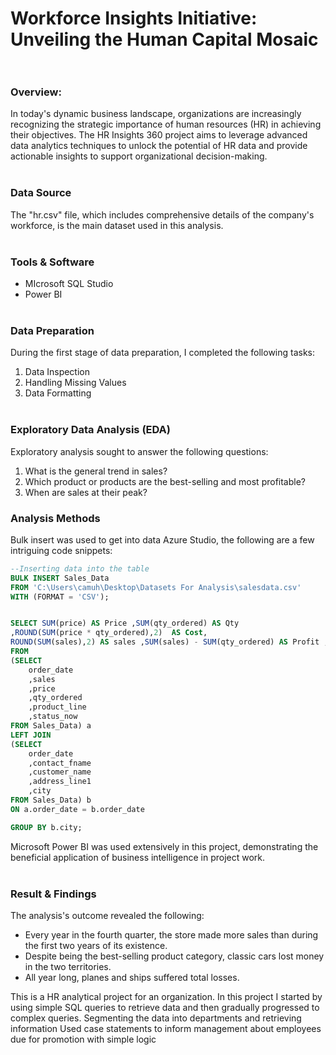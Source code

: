 # Workforce Insights Initiative: Unveiling the Human Capital Mosaic <br/><br/>
### Overview: 
In today's dynamic business landscape, organizations are increasingly recognizing the strategic importance of human resources (HR) in achieving their objectives. The HR Insights 360 project aims to leverage advanced data analytics techniques to unlock the potential of HR data and provide actionable insights to support organizational decision-making.
 <br/><br/>

### Data Source
The "hr.csv" file, which includes comprehensive details of the company's workforce, is the main dataset used in this analysis.
<br/><br/>

### Tools & Software
-  MIcrosoft SQL Studio
-  Power BI
<br/><br/>

### Data Preparation
During the first stage of data preparation, I completed the following tasks:
1.  Data Inspection
2.  Handling Missing Values
3.  Data Formatting
<br/><br/>

### Exploratory Data Analysis (EDA)
Exploratory analysis sought to answer the following questions:
1. What is the general trend in sales?
2. Which product or products are the best-selling and most profitable?
3. When are sales at their peak?

### Analysis Methods
Bulk insert was used to get into data Azure Studio, the following are a few intriguing code snippets:
~~~ SQL
--Inserting data into the table
BULK INSERT Sales_Data
FROM 'C:\Users\camuh\Desktop\Datasets For Analysis\salesdata.csv'
WITH (FORMAT = 'CSV');


SELECT SUM(price) AS Price ,SUM(qty_ordered) AS Qty 
,ROUND(SUM(price * qty_ordered),2)  AS Cost, 
ROUND(SUM(sales),2) AS sales ,SUM(sales) - SUM(qty_ordered) AS Profit ,b.city 
FROM 
(SELECT
	order_date
	,sales
	,price
	,qty_ordered
	,product_line
	,status_now
FROM Sales_Data) a
LEFT JOIN
(SELECT
	order_date
	,contact_fname
	,customer_name
	,address_line1
	,city
FROM Sales_Data) b
ON a.order_date = b.order_date

GROUP BY b.city;

~~~
Microsoft Power BI was used extensively in this project, demonstrating the beneficial application of business intelligence in project work.
<br/><br/>

### Result & Findings
The analysis's outcome revealed the following:
- Every year in the fourth quarter, the store made more sales than during the first two years of its existence.
- Despite being the best-selling product category, classic cars lost money in the two territories.
- All year long, planes and ships suffered total losses.







This is a HR analytical project for an organization. 
In this project I started by using simple SQL queries to retrieve data and then gradually progressed to complex queries. 
Segmenting the data into departments and retrieving information
Used case statements to inform management about employees due for promotion with simple logic
